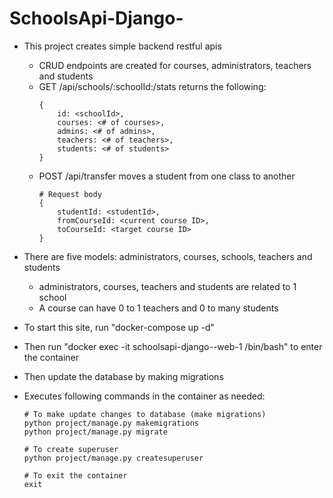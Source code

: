 # SchoolsApi-Django-
* This project creates simple backend restful apis
    * CRUD endpoints are created for courses, administrators, teachers and students
    * GET /api/schools/:schoolId:/stats returns the following:
        ```
        {
            id: <schoolId>,
            courses: <# of courses>,
            admins: <# of admins>,
            teachers: <# of teachers>,
            students: <# of students>
        }
        ```
    * POST /api/transfer moves a student from one class to another
        ```
        # Request body
        {
            studentId: <studentId>,
            fromCourseId: <current course ID>,
            toCourseId: <target course ID>
        }
        ```

* There are five models: administrators, courses, schools, teachers and students
    * administrators, courses, teachers and students are related to 1 school
    * A course can have 0 to 1 teachers and 0 to many students

* To start this site, run "docker-compose up -d"
* Then run "docker exec -it schoolsapi-django--web-1 /bin/bash" to enter the container
* Then update the database by making migrations
* Executes following commands in the container as needed:
    ```
    # To make update changes to database (make migrations)
    python project/manage.py makemigrations
    python project/manage.py migrate

    # To create superuser
    python project/manage.py createsuperuser

    # To exit the container
    exit
    ```